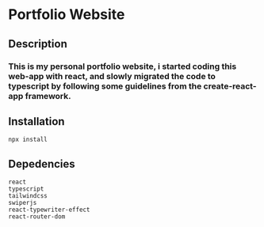 # Portfolio Website

## Description

### This is my personal portfolio website, i started coding this web-app with react, and slowly migrated the code to typescript by following some guidelines from the create-react-app framework.

## Installation

```
npx install
```

## Depedencies

```
react
typescript
tailwindcss
swiperjs
react-typewriter-effect
react-router-dom
```
